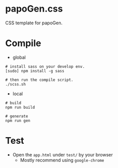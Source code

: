# papoGen.css
CSS template for papoGen.

# Compile 

* global

```
# install sass on your develop env.
[sudo] npm install -g sass

# then run the compile script.
./scss.sh
```

* local

```
# build
npm run build

# generate
npm run gen
```

# Test 

* Open the `app.html` under `test/` by your browser
    * Mostly recommend using `google-chrome`
